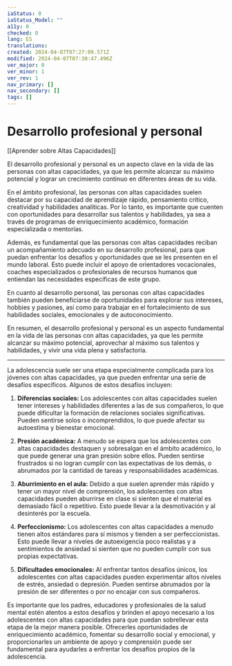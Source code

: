 ```yaml
---
iaStatus: 0
iaStatus_Model: ""
a11y: 0
checked: 0
lang: ES
translations: 
created: 2024-04-07T07:27:09.571Z
modified: 2024-04-07T07:30:47.496Z
ver_major: 0
ver_minor: 1
ver_rev: 1
nav_primary: []
nav_secondary: []
tags: []
---
```

# Desarrollo profesional y personal

[[Aprender sobre Altas Capacidades]]

El desarrollo profesional y personal es un aspecto clave en la vida de las personas con altas capacidades, ya que les permite alcanzar su máximo potencial y lograr un crecimiento continuo en diferentes áreas de su vida.

En el ámbito profesional, las personas con altas capacidades suelen destacar por su capacidad de aprendizaje rápido, pensamiento crítico, creatividad y habilidades analíticas. Por lo tanto, es importante que cuenten con oportunidades para desarrollar sus talentos y habilidades, ya sea a través de programas de enriquecimiento académico, formación especializada o mentorías.

Además, es fundamental que las personas con altas capacidades reciban un acompañamiento adecuado en su desarrollo profesional, para que puedan enfrentar los desafíos y oportunidades que se les presenten en el mundo laboral. Esto puede incluir el apoyo de orientadores vocacionales, coaches especializados o profesionales de recursos humanos que entiendan las necesidades específicas de este grupo.

En cuanto al desarrollo personal, las personas con altas capacidades también pueden beneficiarse de oportunidades para explorar sus intereses, hobbies y pasiones, así como para trabajar en el fortalecimiento de sus habilidades sociales, emocionales y de autoconocimiento.

En resumen, el desarrollo profesional y personal es un aspecto fundamental en la vida de las personas con altas capacidades, ya que les permite alcanzar su máximo potencial, aprovechar al máximo sus talentos y habilidades, y vivir una vida plena y satisfactoria.

---


La adolescencia suele ser una etapa especialmente complicada para los jóvenes con altas capacidades, ya que pueden enfrentar una serie de desafíos específicos. Algunos de estos desafíos incluyen:

1. **Diferencias sociales:** Los adolescentes con altas capacidades suelen tener intereses y habilidades diferentes a las de sus compañeros, lo que puede dificultar la formación de relaciones sociales significativas. Pueden sentirse solos o incomprendidos, lo que puede afectar su autoestima y bienestar emocional.

2. **Presión académica:** A menudo se espera que los adolescentes con altas capacidades destaquen y sobresalgan en el ámbito académico, lo que puede generar una gran presión sobre ellos. Pueden sentirse frustrados si no logran cumplir con las expectativas de los demás, o abrumados por la cantidad de tareas y responsabilidades académicas.

3. **Aburrimiento en el aula:** Debido a que suelen aprender más rápido y tener un mayor nivel de comprensión, los adolescentes con altas capacidades pueden aburrirse en clase si sienten que el material es demasiado fácil o repetitivo. Esto puede llevar a la desmotivación y al desinterés por la escuela.

4. **Perfeccionismo:** Los adolescentes con altas capacidades a menudo tienen altos estándares para sí mismos y tienden a ser perfeccionistas. Esto puede llevar a niveles de autoexigencia poco realistas y a sentimientos de ansiedad si sienten que no pueden cumplir con sus propias expectativas.

5. **Dificultades emocionales:** Al enfrentar tantos desafíos únicos, los adolescentes con altas capacidades pueden experimentar altos niveles de estrés, ansiedad o depresión. Pueden sentirse abrumados por la presión de ser diferentes o por no encajar con sus compañeros.

Es importante que los padres, educadores y profesionales de la salud mental estén atentos a estos desafíos y brinden el apoyo necesario a los adolescentes con altas capacidades para que puedan sobrellevar esta etapa de la mejor manera posible. Ofrecerles oportunidades de enriquecimiento académico, fomentar su desarrollo social y emocional, y proporcionarles un ambiente de apoyo y comprensión puede ser fundamental para ayudarles a enfrentar los desafíos propios de la adolescencia.
